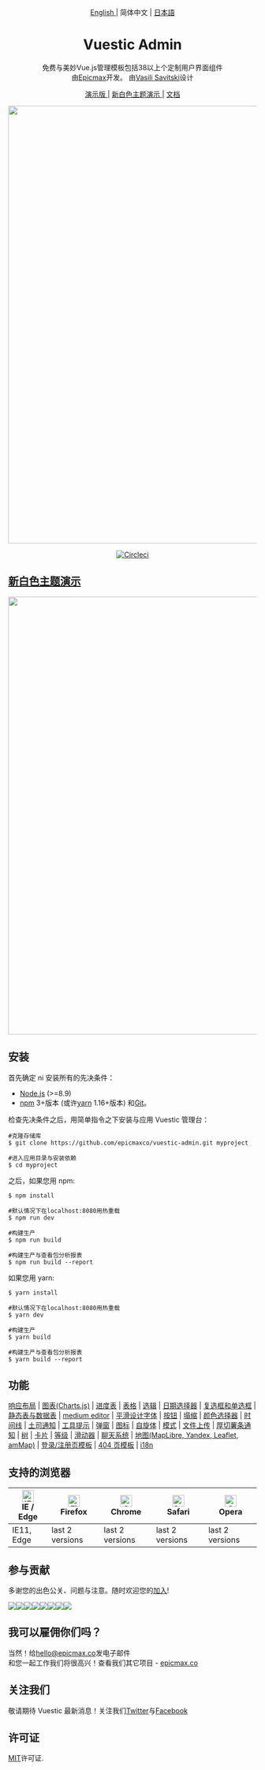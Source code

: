 <p align="center">
  <a href="./README.md"> English </a> | 简体中文 | <a href="./README.ja-JP.md"> 日本語 </a>
</p>

<h1 align="center"> Vuestic Admin </h1>

<p align="center">
  免费与美妙Vue.js管理模板包括38以上个定制用户界面组件</br>
  由<a href="https://epicmax.co">Epicmax</a>开发。
  由<a href="#">Vasili Savitski</a>设计
</p>

<p align="center">
  <a href="https://admin.vuestic.dev"> 演示版 </a> | <a href="[THEME_URL]"> 新白色主题演示 </a> | <a href="https://github.com/epicmaxco/vuestic-admin/wiki"> 文档 </a>
</p>

<p align="center">
  <a href="https://admin.vuestic.dev" target="_blank">
    <img src="https://i.imgur.com/hVxoYQM.jpg" align="center" width="888px"/>
  </a>
</p>

<p align="center">
  <a href="https://circleci.com/gh/epicmaxco/vuestic-admin">
    <img src="https://img.shields.io/circleci/build/github/epicmaxco/vuestic-admin/master" alt="Circleci">
  </a>
</p>

<h2>
  <a href="[THEME_URL]" target="_blank">
    新白色主题演示
  </a>
</h2>

<p align="center">
  <a href="[THEME_URL]" target="_blank">
    <img src="https://i.imgur.com/DnFcrjD.png" align="center" width="888px"/>
  </a>
</p>

## 安装

首先确定 ni 安装所有的先决条件：

- [Node.js](https://nodejs.org/en/) (>=8.9)
- [npm](https://www.npmjs.com/get-npm) 3+版本 (或许[yarn](https://yarnpkg.com/lang/en/docs/install/#mac-stable) 1.16+版本) 和[Git](https://git-scm.com/)。

检查先决条件之后，用简单指令之下安装与应用 Vuestic 管理台：

```
#克隆存储库
$ git clone https://github.com/epicmaxco/vuestic-admin.git myproject

#进入应用目录与安装依赖
$ cd myproject

```

之后，如果您用 npm:

```
$ npm install

#默认情况下在localhost:8080用热重载
$ npm run dev

#构建生产
$ npm run build

#构建生产与查看包分析报表
$ npm run build --report
```

如果您用 yarn:

```
$ yarn install

#默认情况下在localhost:8080用热重载
$ yarn dev

#构建生产
$ yarn build

#构建生产与查看包分析报表
$ yarn build --report
```

## 功能

[响应布局](https://admin.vuestic.dev/#/admin/dashboard) |
[图表(Charts.js)](https://admin.vuestic.dev/#/admin/statistics/charts) |
[进度表](https://admin.vuestic.dev/#/admin/statistics/progress-bars) |
[表格](https://admin.vuestic.dev/#/admin/forms/form-elements) |
[选辑](https://admin.vuestic.dev/#/admin/forms/form-elements) |
[日期选择器](https://admin.vuestic.dev/#/admin/forms/form-elements) |
[复选框和单选框](https://admin.vuestic.dev/#/admin/forms/form-elements) |
[静态表与数据表](https://admin.vuestic.dev/#/admin/tables/data) |
[medium editor](https://admin.vuestic.dev/#/admin/forms/medium-editor) |
[平滑设计字体](https://admin.vuestic.dev/#/admin/ui/typography) |
[按钮](https://admin.vuestic.dev/#/admin/ui/buttons) |
[塌缩](https://admin.vuestic.dev/#/admin/ui/collapses) |
[颜色选择器](https://admin.vuestic.dev/#/admin/ui/color-pickers) |
[时间线](https://admin.vuestic.dev/#/admin/ui/timelines) |
[土司通知](https://admin.vuestic.dev/#/admin/ui/notifications) |
[工具提示](https://admin.vuestic.dev/#/admin/ui/popovers) |
[弹窗](https://admin.vuestic.dev/#/admin/ui/popovers) |
[图标](https://admin.vuestic.dev/#/admin/ui/icons/) |
[自旋体](https://admin.vuestic.dev/#/admin/ui/spinners) |
[模式](https://admin.vuestic.dev/#/admin/ui/modals) |
[文件上传](https://admin.vuestic.dev/#/admin/ui/file-upload) |
[厚切薯条通知](https://admin.vuestic.dev/#/admin/ui/chips) |
[树](https://admin.vuestic.dev/#/admin/ui/tree-view) |
[卡片](https://admin.vuestic.dev/#/admin/ui/cards) |
[等级](https://admin.vuestic.dev/#/admin/ui/rating) |
[滑动器](https://admin.vuestic.dev/#/admin/ui/sliders) |
[聊天系统](https://admin.vuestic.dev/#/admin/ui/chat) |
[地图(MapLibre, Yandex, Leaflet, amMap)](https://admin.vuestic.dev/#/admin/maps/maplibre-maps) |
[登录/注册页模板](https://admin.vuestic.dev/#/auth/login) |
[404 页模板](https://admin.vuestic.dev/#/admin/pages/404-pages) |
[i18n](https://admin.vuestic.dev/#/admin/dashboard)

## 支持的浏览器

| [<img src="https://raw.githubusercontent.com/alrra/browser-logos/master/src/edge/edge_48x48.png" alt="IE / Edge" width="24px" height="24px" />](http://godban.github.io/browsers-support-badges/)</br>IE / Edge | [<img src="https://raw.githubusercontent.com/alrra/browser-logos/master/src/firefox/firefox_48x48.png" alt="Firefox" width="24px" height="24px" />](http://godban.github.io/browsers-support-badges/)</br>Firefox | [<img src="https://raw.githubusercontent.com/alrra/browser-logos/master/src/chrome/chrome_48x48.png" alt="Chrome" width="24px" height="24px" />](http://godban.github.io/browsers-support-badges/)</br>Chrome | [<img src="https://raw.githubusercontent.com/alrra/browser-logos/master/src/safari/safari_48x48.png" alt="Safari" width="24px" height="24px" />](http://godban.github.io/browsers-support-badges/)</br>Safari | [<img src="https://raw.githubusercontent.com/alrra/browser-logos/master/src/opera/opera_48x48.png" alt="Opera" width="24px" height="24px" />](http://godban.github.io/browsers-support-badges/)</br>Opera |
| --------------------------------------------------------------------------------------------------------------------------------------------------------------------------------------------------------------- | ----------------------------------------------------------------------------------------------------------------------------------------------------------------------------------------------------------------- | ------------------------------------------------------------------------------------------------------------------------------------------------------------------------------------------------------------- | ------------------------------------------------------------------------------------------------------------------------------------------------------------------------------------------------------------- | --------------------------------------------------------------------------------------------------------------------------------------------------------------------------------------------------------- |
| IE11, Edge                                                                                                                                                                                                      | last 2 versions                                                                                                                                                                                                   | last 2 versions                                                                                                                                                                                               | last 2 versions                                                                                                                                                                                               | last 2 versions                                                                                                                                                                                           |

## 参与贡献

多谢您的出色公关、问题与注意。随时欢迎您的[加入](https://github.com/epicmaxco/vuestic-admin/blob/master/.github/CONTRIBUTING.md)!

[![](https://sourcerer.io/fame/smartapant/epicmaxco/vuestic-admin/images/0)](https://sourcerer.io/fame/smartapant/epicmaxco/vuestic-admin/links/0)[![](https://sourcerer.io/fame/smartapant/epicmaxco/vuestic-admin/images/1)](https://sourcerer.io/fame/smartapant/epicmaxco/vuestic-admin/links/1)[![](https://sourcerer.io/fame/smartapant/epicmaxco/vuestic-admin/images/2)](https://sourcerer.io/fame/smartapant/epicmaxco/vuestic-admin/links/2)[![](https://sourcerer.io/fame/smartapant/epicmaxco/vuestic-admin/images/3)](https://sourcerer.io/fame/smartapant/epicmaxco/vuestic-admin/links/3)[![](https://sourcerer.io/fame/smartapant/epicmaxco/vuestic-admin/images/4)](https://sourcerer.io/fame/smartapant/epicmaxco/vuestic-admin/links/4)[![](https://sourcerer.io/fame/smartapant/epicmaxco/vuestic-admin/images/5)](https://sourcerer.io/fame/smartapant/epicmaxco/vuestic-admin/links/5)[![](https://sourcerer.io/fame/smartapant/epicmaxco/vuestic-admin/images/6)](https://sourcerer.io/fame/smartapant/epicmaxco/vuestic-admin/links/6)[![](https://sourcerer.io/fame/smartapant/epicmaxco/vuestic-admin/images/7)](https://sourcerer.io/fame/smartapant/epicmaxco/vuestic-admin/links/7)

## 我可以雇佣你们吗？

当然！给[hello@epicmax.co](mailto:hello@epicmax.co)发电子邮件 </br>
和您一起工作我们将很高兴！查看我们其它项目 - [epicmax.co](https://epicmax.co)

## 关注我们

敬请期待 Vuestic 最新消息！关注我们[Twitter](https://twitter.com/epicmaxco)与[Facebook](https://facebook.com/epicmaxco)

## 许可证

[MIT](https://github.com/epicmaxco/vuestic-admin/blob/master/LICENSE)许可证.
